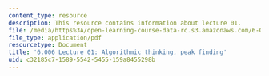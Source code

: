 ```yaml
---
content_type: resource
description: This resource contains information about lecture 01.
file: /media/https%3A/open-learning-course-data-rc.s3.amazonaws.com/6-006-introduction-to-algorithms-fall-2011/c32185c7158955425455159a8455298b_MIT6_006F11_lec01.pdf
file_type: application/pdf
resourcetype: Document
title: '6.006 Lecture 01: Algorithmic thinking, peak finding'
uid: c32185c7-1589-5542-5455-159a8455298b
---
```

